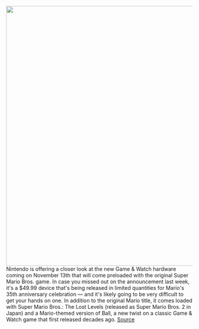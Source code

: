 <img src='https://cdn.vox-cdn.com/thumbor/Sesg8l2BoqtsHfFd7M6rIJDLIr8=/0x0:1524x1016/1200x0/filters:focal(0x0:1524x1016):no_upscale()/cdn.vox-cdn.com/uploads/chorus_asset/file/21869243/lcd.jpg' width='700px' /><br/>
Nintendo is offering a closer look at the new Game & Watch hardware coming on November  13th that will come preloaded with the original Super Mario Bros. game. In case you missed out on the announcement last week, it's a $49.99 device that's being released in limited quantities for Mario's 35th anniversary celebration — and it's likely going to be very difficult to get your hands on one. In addition to the original Mario title, it comes loaded with Super Mario Bros.: The Lost Levels (released as Super Mario Bros. 2 in Japan) and a Mario-themed version of Ball, a new twist on a classic Game & Watch game that first released decades ago.
<a href='https://www.theverge.com/2020/9/10/21430625/game-and-watch-nintendo-super-mario-bros-35th-anniversary-handheld-console-closer-look'> Source <a/>